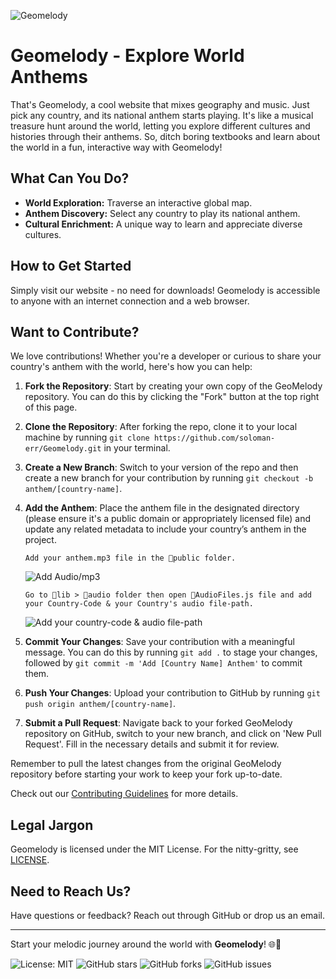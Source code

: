 ![Geomelody](https://github.com/soloman-err/Geomelody/blob/main/public/geomelody-map.png)

# Geomelody - Explore World Anthems

That's Geomelody, a cool website that mixes geography and music. Just pick any country, and its national anthem starts playing. It's like a musical treasure hunt around the world, letting you explore different cultures and histories through their anthems. So, ditch boring textbooks and learn about the world in a fun, interactive way with Geomelody!

## What Can You Do?

- **World Exploration:** Traverse an interactive global map.
- **Anthem Discovery:** Select any country to play its national anthem.
- **Cultural Enrichment:** A unique way to learn and appreciate diverse cultures.

## How to Get Started

Simply visit our website - no need for downloads! Geomelody is accessible to anyone with an internet connection and a web browser.

## Want to Contribute?

We love contributions! Whether you're a developer or curious to share your country's anthem with the world, here's how you can help:

1. **Fork the Repository**: Start by creating your own copy of the GeoMelody repository. You can do this by clicking the "Fork" button at the top right of this page.

2. **Clone the Repository**: After forking the repo, clone it to your local machine by running `git clone https://github.com/soloman-err/Geomelody.git` in your terminal.

3. **Create a New Branch**: Switch to your version of the repo and then create a new branch for your contribution by running `git checkout -b anthem/[country-name]`.

4. **Add the Anthem**: Place the anthem file in the designated directory (please ensure it's a public domain or appropriately licensed file) and update any related metadata to include your country’s anthem in the project.
    ```
    Add your anthem.mp3 file in the 📁public folder.
    ```
    ![Add Audio/mp3](https://github.com/soloman-err/Geomelody/blob/main/public/geomelody-public-mp3.png)

    ```
    Go to 📁lib > 📁audio folder then open 📄AudioFiles.js file and add your Country-Code & your Country's audio file-path.
    ```
    ![Add your country-code & audio file-path](https://github.com/soloman-err/Geomelody/blob/main/public/geomelody-country-path.png)

5. **Commit Your Changes**: Save your contribution with a meaningful message. You can do this by running `git add .` to stage your changes, followed by `git commit -m 'Add [Country Name] Anthem'` to commit them.

6. **Push Your Changes**: Upload your contribution to GitHub by running `git push origin anthem/[country-name]`.

7. **Submit a Pull Request**: Navigate back to your forked GeoMelody repository on GitHub, switch to your new branch, and click on 'New Pull Request'. Fill in the necessary details and submit it for review.

Remember to pull the latest changes from the original GeoMelody repository before starting your work to keep your fork up-to-date.

Check out our [Contributing Guidelines](CONTRIBUTING.md) for more details.

## Legal Jargon

Geomelody is licensed under the MIT License. For the nitty-gritty, see [LICENSE](LICENSE).

## Need to Reach Us?

Have questions or feedback? Reach out through GitHub or drop us an email.

---

Start your melodic journey around the world with **Geomelody**! 🌐🎵

![License: MIT](https://img.shields.io/badge/License-MIT-blue.svg)
![GitHub stars](https://img.shields.io/github/stars/soloman-err/geomelody)
![GitHub forks](https://img.shields.io/github/forks/soloman-err/geomelody)
![GitHub issues](https://img.shields.io/github/issues/soloman-err/geomelody)
